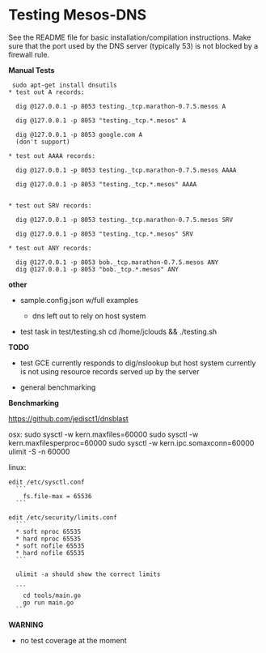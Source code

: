 Testing Mesos-DNS
=========

See the README file for basic installation/compilation instructions. 
Make sure that the port used by the DNS server (typically 53) is not blocked by a firewall rule. 

__Manual Tests__
``` 
 sudo apt-get install dnsutils
* test out A records:

  dig @127.0.0.1 -p 8053 testing._tcp.marathon-0.7.5.mesos A

  dig @127.0.0.1 -p 8053 "testing._tcp.*.mesos" A

  dig @127.0.0.1 -p 8053 google.com A
  (don't support)

* test out AAAA records:

  dig @127.0.0.1 -p 8053 testing._tcp.marathon-0.7.5.mesos AAAA

  dig @127.0.0.1 -p 8053 "testing._tcp.*.mesos" AAAA


* test out SRV records:

  dig @127.0.0.1 -p 8053 testing._tcp.marathon-0.7.5.mesos SRV

  dig @127.0.0.1 -p 8053 "testing._tcp.*.mesos" SRV

* test out ANY records:

  dig @127.0.0.1 -p 8053 bob._tcp.marathon-0.7.5.mesos ANY
  dig @127.0.0.1 -p 8053 "bob._tcp.*.mesos" ANY
``` 

__other__

* sample.config.json w/full examples
  - dns left out to rely on host system

* test task in test/testing.sh
  cd /home/jclouds && ./testing.sh

__TODO__

* test GCE currently responds to dig/nslookup but host system currently
  is not using resource records served up by the server

* general benchmarking

__Benchmarking__

  https://github.com/jedisct1/dnsblast

  osx:
    sudo sysctl -w kern.maxfiles=60000
    sudo sysctl -w kern.maxfilesperproc=60000
    sudo sysctl -w kern.ipc.somaxconn=60000
    ulimit -S -n 60000

  linux:

    edit /etc/sysctl.conf 
      ```
        fs.file-max = 65536
      ```

    edit /etc/security/limits.conf
      ```
      * soft nproc 65535
      * hard nproc 65535
      * soft nofile 65535
      * hard nofile 65535
      ```

      ulimit -a should show the correct limits

      ```
        cd tools/main.go
        go run main.go
      ```
       
__WARNING__

* no test coverage at the moment
